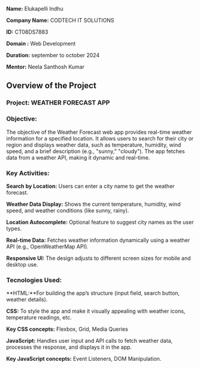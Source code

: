 **Name:**  Elukapelli Indhu

**Company Name:**  CODTECH IT SOLUTIONS

**ID:** CT08DS7883

**Domain :**  Web Development

**Duration:** september to october 2024

**Mentor:**  Neela Santhosh Kumar


## Overview of the Project

### Project: WEATHER FORECAST APP

### Objective: 
The objective of the  Weather Forecast web app provides real-time weather information for a specified location. It allows users to search for their city or region and displays weather data, such as temperature, humidity, wind speed, and a brief description (e.g., "sunny," "cloudy"). The app fetches data from a weather API, making it dynamic and real-time.

### Key Activities:

**Search by Location:** Users can enter a city name to get the weather forecast.

**Weather Data Display:** Shows the current temperature, humidity, wind speed, and weather conditions (like sunny, rainy).

**Location Autocomplete:** Optional feature to suggest city names as the user types.

**Real-time Data:** Fetches weather information dynamically using a weather API (e.g., OpenWeatherMap API).

**Responsive UI:** The design adjusts to different screen sizes for mobile and desktop use.

### Tecnologies Used:

**HTML:**For building the app’s structure (input field, search button, weather details).

**CSS:**  To style the app and make it visually appealing with weather icons, temperature readings, etc.

**Key CSS concepts:** Flexbox, Grid, Media Queries

**JavaScript:**  Handles user input and API calls to fetch weather data, processes the response, and displays it in the app.

**Key JavaScript concepts:** Event Listeners, DOM Manipulation.


